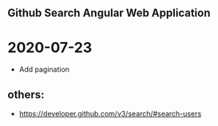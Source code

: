 ##  Github Search Angular Web Application
<a name="ToDo list"></a>
# 2020-07-23
* Add pagination

## others:
* https://developer.github.com/v3/search/#search-users